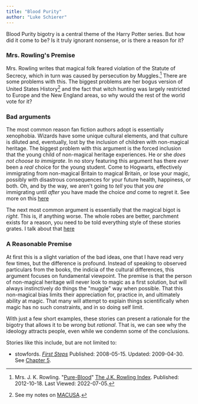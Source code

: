 ```yaml
---
title: "Blood Purity"
author: "Luke Schierer"
---
```


Blood Purity bigotry is a central theme of the Harry Potter series.  But how
did it come to be?  Is it truly ignorant nonsense, or is there a reason for it?  

### Mrs. Rowling's Premise

Mrs. Rowling writes that magical folk feared violation of the Statute of
Secrecy, which in turn was caused by persecution by Muggles.[^220705-4]  There
are some problems with this.  The biggest problems are her bogus version of
United States History[^220705-5] and the fact that witch hunting was largely
restricted to Europe and the New England areas, so why would the rest of the
world vote for it? 

[^220705-5]: See my notes on [MACUSA].

[MACUSA]: <../../MACUSA>

[^220705-4]: Mrs. J. K. Rowling. "[Pure-Blood](https://www.rowlingindex.org/work/pmpbl/)" [The J.K. Rowling Index](https://www.rowlingindex.org). Published: 2012-10-18. Last Viewed: 2022-07-05. 

### Bad arguments

The most common reason fan fiction authors adopt is essentially xenophobia.
Wizards have some unique cultural elements, and that culture is diluted
and, eventually, lost by the inclusion of children with non-magical
heritage.  The biggest problem with this argument is the forced
inclusion that the young child of non-magical heritage experiences.
He or she *does not choose to immigrate*.  In no story featuring this
argument has there *ever* been a *real* choice for the young student.
Come to Hogwarts, effectively immigrating from non-magical Britain to
magical Britain, or lose your magic, possibly with disastrous
consequences for your future health, happiness, or both.  Oh, and by
the way, we aren't going to *tell* you that you *are* immigrating until
*after* you have made the choice *and* come to regret it. See more on
this [here][Immigration]

The next most common argument is essentially that the magical bigot is
*right*. This is, if anything worse.  The whole robes are better,
parchment exists for a reason, you need to be told everything style of
these stories grates. I talk about that [here][Condescension]

### A Reasonable Premise

At first this is a slight variation of the bad ideas, one that I have
read very few times, but the difference is profound.  Instead of
speaking to observed particulars from the books, the indicia of the
cultural differences, this argument focuses on fundamental viewpoint.
The premise is that the person of non-magical heritage will never look
to magic as a first solution, but will always instinctively do things
the "muggle" way when possible.  That this non-magical bias limits
their appreciation for, practice in, and ultimately ability at magic.
That many will attempt to explain things scientifically when magic has
no such constraints, and in so doing self limit.

With just a few short examples, these stories can present a rationale
for the bigotry that allows it to be *wrong* but *rational*.  That is,
we can see why the ideology attracts people, even while we condemn some
of the conclusions.

Stories like this include, but are not limited to:
* stowfords. _[First Steps](https://www.fanfiction.net/s/4257626/)_ Published: 2008-05-15. Updated: 2009-04-30. See [Chapter 5](https://www.fanfiction.net/s/4257626/5/First-Steps). 

[Immigration]: <../immigration/>

[Condescension]: <../condissention/>